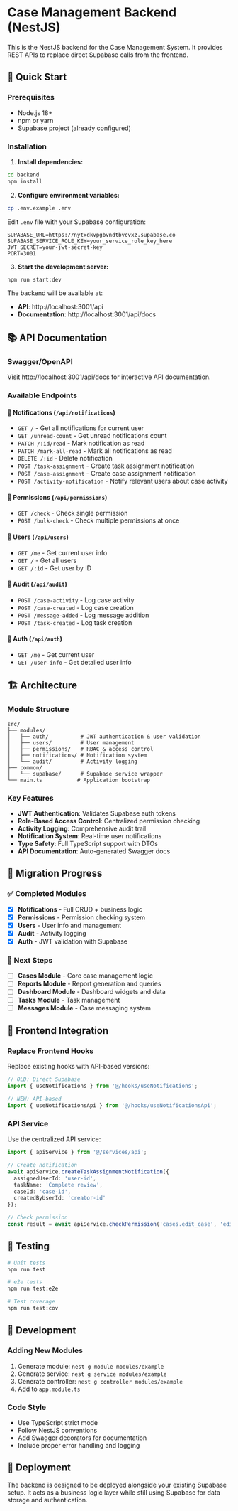 # Case Management Backend (NestJS)

This is the NestJS backend for the Case Management System. It provides REST APIs to replace direct Supabase calls from the frontend.

## 🚀 Quick Start

### Prerequisites
- Node.js 18+ 
- npm or yarn
- Supabase project (already configured)

### Installation

1. **Install dependencies:**
```bash
cd backend
npm install
```

2. **Configure environment variables:**
```bash
cp .env.example .env
```

Edit `.env` file with your Supabase configuration:
```env
SUPABASE_URL=https://nytxdkvpgbvndtbvcvxz.supabase.co
SUPABASE_SERVICE_ROLE_KEY=your_service_role_key_here
JWT_SECRET=your-jwt-secret-key
PORT=3001
```

3. **Start the development server:**
```bash
npm run start:dev
```

The backend will be available at:
- **API**: http://localhost:3001/api
- **Documentation**: http://localhost:3001/api/docs

## 📚 API Documentation

### Swagger/OpenAPI
Visit http://localhost:3001/api/docs for interactive API documentation.

### Available Endpoints

#### 🔔 Notifications (`/api/notifications`)
- `GET /` - Get all notifications for current user
- `GET /unread-count` - Get unread notifications count
- `PATCH /:id/read` - Mark notification as read
- `PATCH /mark-all-read` - Mark all notifications as read
- `DELETE /:id` - Delete notification
- `POST /task-assignment` - Create task assignment notification
- `POST /case-assignment` - Create case assignment notification
- `POST /activity-notification` - Notify relevant users about case activity

#### 🔐 Permissions (`/api/permissions`)
- `GET /check` - Check single permission
- `POST /bulk-check` - Check multiple permissions at once

#### 👥 Users (`/api/users`)
- `GET /me` - Get current user info
- `GET /` - Get all users
- `GET /:id` - Get user by ID

#### 📝 Audit (`/api/audit`)
- `POST /case-activity` - Log case activity
- `POST /case-created` - Log case creation
- `POST /message-added` - Log message addition
- `POST /task-created` - Log task creation

#### 🔑 Auth (`/api/auth`)
- `GET /me` - Get current user
- `GET /user-info` - Get detailed user info

## 🏗️ Architecture

### Module Structure
```
src/
├── modules/
│   ├── auth/          # JWT authentication & user validation
│   ├── users/         # User management
│   ├── permissions/   # RBAC & access control
│   ├── notifications/ # Notification system
│   └── audit/         # Activity logging
├── common/
│   └── supabase/      # Supabase service wrapper
└── main.ts           # Application bootstrap
```

### Key Features
- **JWT Authentication**: Validates Supabase auth tokens
- **Role-Based Access Control**: Centralized permission checking
- **Activity Logging**: Comprehensive audit trail
- **Notification System**: Real-time user notifications
- **Type Safety**: Full TypeScript support with DTOs
- **API Documentation**: Auto-generated Swagger docs

## 🔄 Migration Progress

### ✅ Completed Modules
- [x] **Notifications** - Full CRUD + business logic
- [x] **Permissions** - Permission checking system
- [x] **Users** - User info and management
- [x] **Audit** - Activity logging
- [x] **Auth** - JWT validation with Supabase

### 🚧 Next Steps
- [ ] **Cases Module** - Core case management logic
- [ ] **Reports Module** - Report generation and queries
- [ ] **Dashboard Module** - Dashboard widgets and data
- [ ] **Tasks Module** - Task management
- [ ] **Messages Module** - Case messaging system

## 🔧 Frontend Integration

### Replace Frontend Hooks
Replace existing hooks with API-based versions:

```typescript
// OLD: Direct Supabase
import { useNotifications } from '@/hooks/useNotifications';

// NEW: API-based
import { useNotificationsApi } from '@/hooks/useNotificationsApi';
```

### API Service
Use the centralized API service:

```typescript
import { apiService } from '@/services/api';

// Create notification
await apiService.createTaskAssignmentNotification({
  assignedUserId: 'user-id',
  taskName: 'Complete review',
  caseId: 'case-id',
  createdByUserId: 'creator-id'
});

// Check permission
const result = await apiService.checkPermission('cases.edit_case', 'edit');
```

## 🧪 Testing

```bash
# Unit tests
npm run test

# e2e tests
npm run test:e2e

# Test coverage
npm run test:cov
```

## 📝 Development

### Adding New Modules
1. Generate module: `nest g module modules/example`
2. Generate service: `nest g service modules/example`
3. Generate controller: `nest g controller modules/example`
4. Add to `app.module.ts`

### Code Style
- Use TypeScript strict mode
- Follow NestJS conventions
- Add Swagger decorators for documentation
- Include proper error handling and logging

## 🚀 Deployment

The backend is designed to be deployed alongside your existing Supabase setup. It acts as a business logic layer while still using Supabase for data storage and authentication.